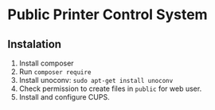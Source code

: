 # Public Printer Control System

## Instalation
1. Install composer
2. Run `composer require`
3. Install unoconv: `sudo apt-get install unoconv`
4. Check permission to create files in `public` for web user.
5. Install and configure CUPS.
